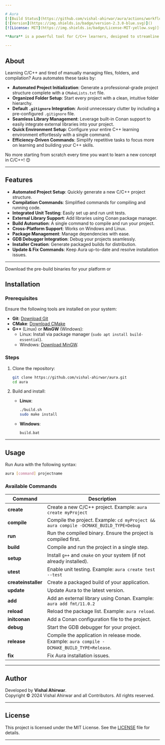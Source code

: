 ```yaml
---

# Aura
[![Build Status](https://github.com/vishal-ahirwar/aura/actions/workflows/cmake-multi-platform.yml/badge.svg?event=push)]()
[![Version](https://img.shields.io/badge/version-2.3.0-blue.svg)]()
[![License: MIT](https://img.shields.io/badge/License-MIT-yellow.svg)](https://opensource.org/licenses/MIT)

**Aura** is a powerful tool for C/C++ learners, designed to streamline the process of setting up and managing projects. With Aura, you can focus on learning and coding instead of dealing with repetitive tasks like creating folders, writing CMake files, or compiling manually.

---
```


## About

Learning C/C++ and tired of manually managing files, folders, and compilation? Aura automates these tasks by:

- **Automated Project Initialization**: Generate a professional-grade project structure complete with a `CMakeLists.txt` file.  
- **Organized Folder Setup**: Start every project with a clean, intuitive folder hierarchy.  
- **Default `.gitignore` Integration**: Avoid unnecessary clutter by including a pre-configured `.gitignore` file.  
- **Seamless Library Management**: Leverage built-in Conan support to easily integrate external libraries into your project.  
- **Quick Environment Setup**: Configure your entire C++ learning environment effortlessly with a single command.  
- **Efficiency-Driven Commands**: Simplify repetitive tasks to focus more on learning and building your C++ skills.  

No more starting from scratch every time you want to learn a new concept in C/C++! 😊

---

## Features

- **Automated Project Setup**: Quickly generate a new C/C++ project structure.
- **Compilation Commands**: Simplified commands for compiling and running code.
- **Integrated Unit Testing**: Easily set up and run unit tests.
- **External Library Support**: Add libraries using Conan package manager.
- **Build Automation**: A single command to compile and run your project.
- **Cross-Platform Support**: Works on Windows and Linux.
- **Package Management**: Manage dependencies with ease.
- **GDB Debugger Integration**: Debug your projects seamlessly.
- **Installer Creation**: Generate packaged builds for distribution.
- **Update & Fix Commands**: Keep Aura up-to-date and resolve installation issues.

---

Download the pre-build binaries for your platform 
or
## Installation

### Prerequisites

Ensure the following tools are installed on your system:

- **Git**: [Download Git](https://git-scm.com/downloads)
- **CMake**: [Download CMake](https://cmake.org/download/)
- **G++** (Linux) or **MinGW** (Windows): 
  - Linux: Install via package manager (`sudo apt install build-essential`).
  - Windows: [Download MinGW](https://sourceforge.net/projects/mingw/).

### Steps

1. Clone the repository:
   ```bash
   git clone https://github.com/vishal-ahirwar/aura.git
   cd aura
   ```

2. Build and install:
   - **Linux**:
     ```bash
     ./build.sh
     sudo make install
     ```
   - **Windows**:
     ```batch
     build.bat
     ```

---

## Usage

Run Aura with the following syntax:
```bash
aura [command] projectname
```

### Available Commands

| Command         | Description                                                                                         |
|------------------|-----------------------------------------------------------------------------------------------------|
| **create**       | Create a new C/C++ project. Example: `aura create myProject`                                       |
| **compile**      | Compile the project. Example: `cd myProject && aura compile -DCMAKE_BUILD_TYPE=Debug`              |
| **run**          | Run the compiled binary. Ensure the project is compiled first.                                    |
| **build**        | Compile and run the project in a single step.                                                     |
| **setup**        | Install `g++` and `cmake` on your system (if not already installed).                              |
| **utest**        | Enable unit testing. Example: `aura create test --test`                                           |
| **createinstaller** | Create a packaged build of your application.                                                   |
| **update**       | Update Aura to the latest version.                                                                |
| **add**          | Add an external library using Conan. Example: `aura add fmt/11.0.2`                               |
| **reload**       | Reload the package list. Example: `aura reload`.                                                 |
| **initconan**    | Add a Conan configuration file to the project.                                                   |
| **debug**        | Start the GDB debugger for your project.                                                          |
| **release**      | Compile the application in release mode. Example: `aura compile -DCMAKE_BUILD_TYPE=Release`.      |
| **fix**          | Fix Aura installation issues.                                                                     |

---

## Author

Developed by **Vishal Ahirwar**.  
Copyright © 2024 Vishal Ahirwar and all Contributors. All rights reserved.

---

## License

This project is licensed under the MIT License. See the [LICENSE](LICENSE.txt) file for details.

---
